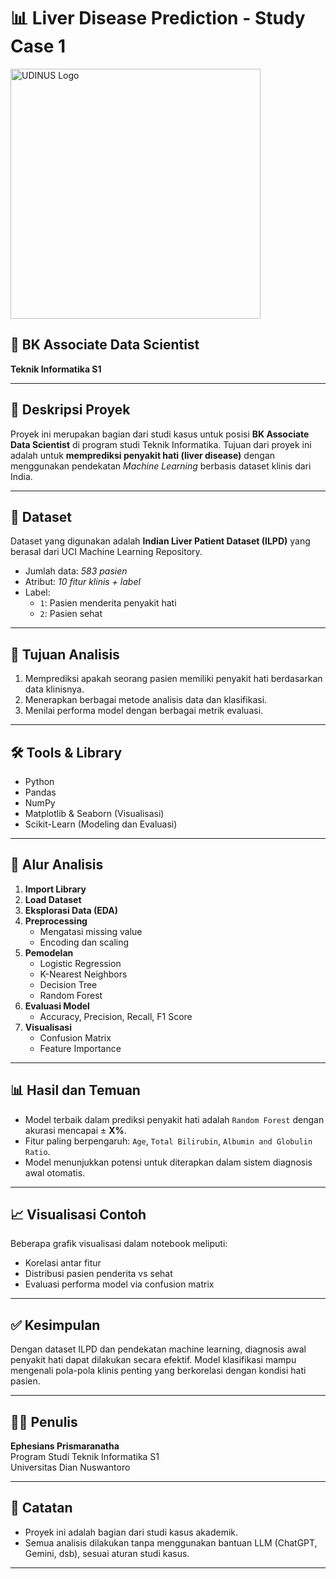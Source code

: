 # 📊 Liver Disease Prediction - Study Case 1

<img src="https://dinus.ac.id/wp-content/uploads/2024/11/Logo-Web-Udinus-Putih.png" width="400" alt="UDINUS Logo">

## 🧠 BK Associate Data Scientist  
**Teknik Informatika S1**

---

## 📌 Deskripsi Proyek

Proyek ini merupakan bagian dari studi kasus untuk posisi **BK Associate Data Scientist** di program studi Teknik Informatika. Tujuan dari proyek ini adalah untuk **memprediksi penyakit hati (liver disease)** dengan menggunakan pendekatan *Machine Learning* berbasis dataset klinis dari India.

---

## 📂 Dataset

Dataset yang digunakan adalah **Indian Liver Patient Dataset (ILPD)** yang berasal dari UCI Machine Learning Repository.

- Jumlah data: *583 pasien*
- Atribut: *10 fitur klinis + label*
- Label:
  - `1`: Pasien menderita penyakit hati
  - `2`: Pasien sehat

---

## 🎯 Tujuan Analisis

1. Memprediksi apakah seorang pasien memiliki penyakit hati berdasarkan data klinisnya.
2. Menerapkan berbagai metode analisis data dan klasifikasi.
3. Menilai performa model dengan berbagai metrik evaluasi.

---

## 🛠️ Tools & Library

- Python
- Pandas
- NumPy
- Matplotlib & Seaborn (Visualisasi)
- Scikit-Learn (Modeling dan Evaluasi)

---

## 🔄 Alur Analisis

1. **Import Library**
2. **Load Dataset**
3. **Eksplorasi Data (EDA)**
4. **Preprocessing**
   - Mengatasi missing value
   - Encoding dan scaling
5. **Pemodelan**
   - Logistic Regression
   - K-Nearest Neighbors
   - Decision Tree
   - Random Forest
6. **Evaluasi Model**
   - Accuracy, Precision, Recall, F1 Score
7. **Visualisasi**
   - Confusion Matrix
   - Feature Importance

---

## 📊 Hasil dan Temuan

- Model terbaik dalam prediksi penyakit hati adalah `Random Forest` dengan akurasi mencapai ± **X%**.
- Fitur paling berpengaruh: `Age`, `Total Bilirubin`, `Albumin and Globulin Ratio`.
- Model menunjukkan potensi untuk diterapkan dalam sistem diagnosis awal otomatis.

---

## 📈 Visualisasi Contoh

Beberapa grafik visualisasi dalam notebook meliputi:

- Korelasi antar fitur
- Distribusi pasien penderita vs sehat
- Evaluasi performa model via confusion matrix

---

## ✅ Kesimpulan

Dengan dataset ILPD dan pendekatan machine learning, diagnosis awal penyakit hati dapat dilakukan secara efektif. Model klasifikasi mampu mengenali pola-pola klinis penting yang berkorelasi dengan kondisi hati pasien.

---

## 👨‍🔬 Penulis

**Ephesians Prismaranatha**  
Program Studi Teknik Informatika S1  
Universitas Dian Nuswantoro

---

## 📎 Catatan

- Proyek ini adalah bagian dari studi kasus akademik.
- Semua analisis dilakukan tanpa menggunakan bantuan LLM (ChatGPT, Gemini, dsb), sesuai aturan studi kasus.

---

